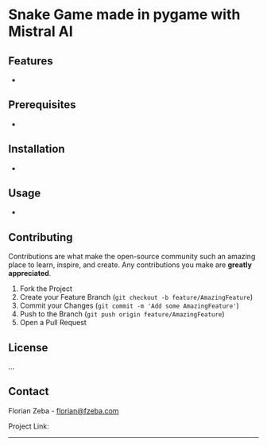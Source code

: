 # Snake Game made in pygame with Mistral AI

## Features

- 

## Prerequisites

-

## Installation

- 

## Usage

-

## Contributing

Contributions are what make the open-source community such an amazing place to learn, inspire, and create. Any contributions you make are **greatly appreciated**.

1. Fork the Project
2. Create your Feature Branch (`git checkout -b feature/AmazingFeature`)
3. Commit your Changes (`git commit -m 'Add some AmazingFeature'`)
4. Push to the Branch (`git push origin feature/AmazingFeature`)
5. Open a Pull Request

## License

...

## Contact

Florian Zeba - florian@fzeba.com

Project Link: 

---
